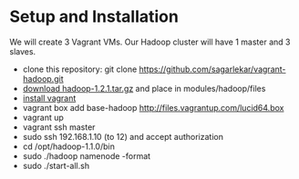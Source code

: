 Setup and Installation
======================

We will create 3 Vagrant VMs. Our Hadoop cluster will have 1 master and 3 slaves.

- clone this repository:
  git clone https://github.com/sagarlekar/vagrant-hadoop.git
- [download hadoop-1.2.1.tar.gz](http://www.apache.org/dyn/closer.cgi/hadoop/common/) and place in modules/hadoop/files
- [install vagrant](http://www.vagrantup.com/) 
- vagrant box add base-hadoop http://files.vagrantup.com/lucid64.box
- vagrant up
- vagrant ssh master
- sudo ssh 192.168.1.10 (to 12) and accept authorization
- cd /opt/hadoop-1.1.0/bin
- sudo ./hadoop namenode -format
- sudo ./start-all.sh

